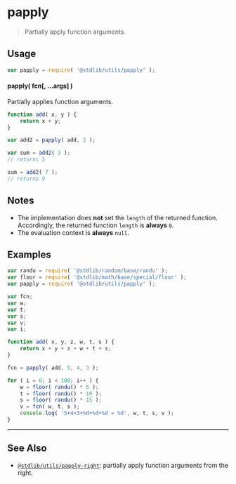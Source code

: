 <!--

@license Apache-2.0

Copyright (c) 2018 The Stdlib Authors.

Licensed under the Apache License, Version 2.0 (the "License");
you may not use this file except in compliance with the License.
You may obtain a copy of the License at

   http://www.apache.org/licenses/LICENSE-2.0

Unless required by applicable law or agreed to in writing, software
distributed under the License is distributed on an "AS IS" BASIS,
WITHOUT WARRANTIES OR CONDITIONS OF ANY KIND, either express or implied.
See the License for the specific language governing permissions and
limitations under the License.

-->

# papply

> Partially apply function arguments.

<!-- Section to include introductory text. Make sure to keep an empty line after the intro `section` element and another before the `/section` close. -->

<section class="intro">

</section>

<!-- /.intro -->

<!-- Package usage documentation. -->

<section class="usage">

## Usage

```javascript
var papply = require( '@stdlib/utils/papply' );
```

#### papply( fcn\[, ...args] )

Partially applies function arguments.

```javascript
function add( x, y ) {
    return x + y;
}

var add2 = papply( add, 2 );

var sum = add2( 3 );
// returns 5

sum = add2( 7 );
// returns 9
```

</section>

<!-- /.usage -->

<!-- Package usage notes. Make sure to keep an empty line after the `section` element and another before the `/section` close. -->

<section class="notes">

## Notes

-   The implementation does **not** set the `length` of the returned function. Accordingly, the returned function `length` is **always** `0`.
-   The evaluation context is **always** `null`.

</section>

<!-- /.notes -->

<!-- Package usage examples. -->

<section class="examples">

## Examples

<!-- eslint no-undef: "error" -->

```javascript
var randu = require( '@stdlib/random/base/randu' );
var floor = require( '@stdlib/math/base/special/floor' );
var papply = require( '@stdlib/utils/papply' );

var fcn;
var w;
var t;
var s;
var v;
var i;

function add( x, y, z, w, t, s ) {
    return x + y + z + w + t + s;
}

fcn = papply( add, 5, 4, 3 );

for ( i = 0; i < 100; i++ ) {
    w = floor( randu() * 5 );
    t = floor( randu() * 10 );
    s = floor( randu() * 15 );
    v = fcn( w, t, s );
    console.log( '5+4+3+%d+%d+%d = %d', w, t, s, v );
}
```

</section>

<!-- /.examples -->

<!-- Section to include cited references. If references are included, add a horizontal rule *before* the section. Make sure to keep an empty line after the `section` element and another before the `/section` close. -->

<section class="references">

</section>

<!-- /.references -->

<!-- Section for related `stdlib` packages. Do not manually edit this section, as it is automatically populated. -->

<section class="related">

* * *

## See Also

-   <span class="package-name">[`@stdlib/utils/papply-right`][@stdlib/utils/papply-right]</span><span class="delimiter">: </span><span class="description">partially apply function arguments from the right.</span>

</section>

<!-- /.related -->

<!-- Section for all links. Make sure to keep an empty line after the `section` element and another before the `/section` close. -->

<section class="links">

<!-- <related-links> -->

[@stdlib/utils/papply-right]: https://github.com/stdlib-js/utils/tree/main/papply-right

<!-- </related-links> -->

</section>

<!-- /.links -->
